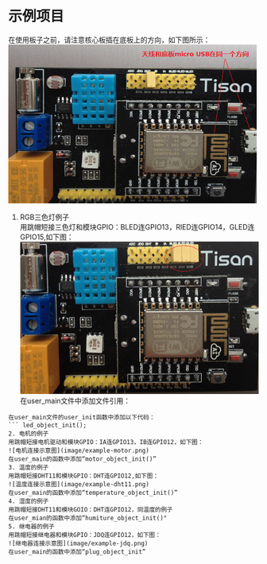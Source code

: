 # 示例项目  
在使用板子之前，请注意核心板插在底板上的方向，如下图所示：  
![核心板方向示意图](image/example-01.png)  

1. RGB三色灯例子   
用跳帽短接三色灯和模块GPIO：BLED连GPIO13，RlED连GPIO14，GLED连GPIO15,如下图：  
![核心板方向示意图](image/example-rgb.png)  
在user_main文件中添加文件引用：  
``` #include "objects/led.h  
在user_main文件的user_init函数中添加以下代码：  
``` led_object_init();  
2. 电机的例子  
用跳帽短接电机驱动和模块GPIO：IA连GPIO13，IB连GPIO12，如下图：  
![电机连接示意图](image/example-motor.png)   
在user_main的函数中添加“motor_object_init()”
3. 温度的例子  
用跳帽短接DHT11和模块GPIO：DHT连GPIO12,如下图：  
![温度连接示意图](image/example-dht11.png)  
在user_main的函数中添加“temperature_object_init()”
4. 湿度的例子
用跳帽短接DHT11和模块GOIO：DHT连GPIO12，同温度的例子  
在user_mian的函数中添加“humiture_object_init()"  
5. 继电器的例子
用跳帽短接继电器和模块GPIO：JDQ连GPIO12，如下图：  
![继电器连接示意图](image/example-jdq.png)  
在user_main的函数中添加“plug_object_init”  




